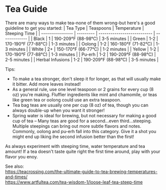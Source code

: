 # Tea Guide
There are many ways to make tea-none of them wrong-but here's a good guideline to get you started:
| Tea Type         | Teaspoons | Temperature                 | Steeping Time |
| ---------------- | --------- | --------------------------- | ------------- |
| Black            | 1         | 190-209&deg;F (88-98&deg;C) | 3-5 minutes   |
| Green            | 1-2       | 170-190&deg;F (77-88&deg;C) | 1-3 minutes   |
| Oolong           | 1-2       | 160-180&deg;F (71-82&deg;C) | 1-3 minutes   |
| White            | 2+        | 150-170&deg;F (66-77&deg;C) | 1-2 minutes   |
| Yellow           | 1-2       | 170-190&deg;F (77-88&deg;C) | 1-3 minutes   |
| Pu-erh           | 1-2       | 190-209&deg;F (88-98&deg;C) | 2-5 minutes   |
| Herbal Infusions | 1-2       | 190-209&deg;F (88-98&deg;C) | 3-5 minutes   |

Tips:
- To make a tea stronger, don't sleep it for longer, as that will usually make it bitter. Add more leaves instead!
- As a general rule, use one level teaspoon or 2 grains for every cup (8 oz) you're making. Fluffier ingredients like mint and chamomile, or teas like green tea or oolong could use an extra teaspoon.
- Tea bag teas are usually one per cup (8 oz) of tea, though you can always double-up when you want it stronger!
- Spring water is ideal for brewing, but not necessary for making a good cup of tea
– Many teas are good for a second...even third...steeping. Multiple steepings can bring out more subtle flavors and notes. Commonly, oolong
and pu-erh fall into this category. Give it a shot you might end up liking ihe second infusion better than the first!

As always experiment with steeping time, water temperature and tea amount! If a tea doesn't taste quite right the first time around, play with your <!-- m e --> flavor you enoy.

See also:  
<https://teacrossing.com/the-ultimate-guide-to-tea-brewing-temperatures-and-times/>  
<https://www.artfultea.com/tea-wisdom-1/loose-leaf-tea-steep-time>
